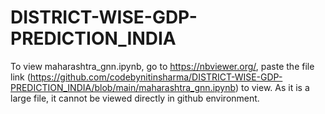# DISTRICT-WISE-GDP-PREDICTION_INDIA
To view maharashtra_gnn.ipynb, go to https://nbviewer.org/, paste the file link (https://github.com/codebynitinsharma/DISTRICT-WISE-GDP-PREDICTION_INDIA/blob/main/maharashtra_gnn.ipynb) to view. As it is a large file, it cannot be viewed directly in github environment.
